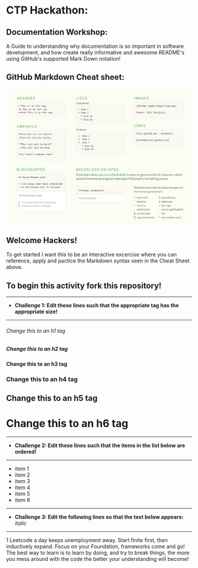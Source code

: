 # CTP Hackathon: 

## Documentation Workshop:

A Guide to understanding why documentation is so important in software development, and how create really informative and awesome README's using GitHub's supported Mark Down notation!

## GitHub Markdown Cheat sheet: 

![GitHub Markdown Cheat Sheet](/Images/Cheat_Sheet.png)

## Welcome Hackers! 
To get started I want this to be an interactive excercise where you can reference, apply and pactice the Markdown syntax seen in the Cheat Sheet above.

## To begin this activity fork this repository!

<hr>

- **Challenge 1: Edit these lines such that the appropriate tag has the appropriate size!**

<hr>

###### Change this to an h1 tag
##### Change this to an h2 tag
#### Change this to an h3 tag
### Change this to an h4 tag
## Change this to an h5 tag
# Change this to an h6 tag

<hr>

- **Challenge 2: Edit these lines such that the items in the list below are ordered!** 

<hr>

- item 1
- item 2
- item 3
- item 4
- item 5
- item 6

<hr>

- **Challenge 3: Edit the following lines so that the text below appears:** *italic*

<hr>

1 Leetcode a day keeps unemployment away. Start finite first, then inductively expand. Focus on your Foundation, frameworks come and go! The best way to learn is to learn by doing, and try to break things, the more you mess around with the code the better your understanding will become! 



